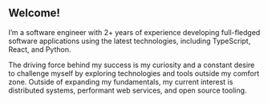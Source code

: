 ## Welcome!

I’m a software engineer with 2+ years of experience developing full-fledged software applications using the latest technologies, including TypeScript, React, and Python.

The driving force behind my success is my curiosity and a constant desire to challenge myself by exploring technologies and tools outside my comfort zone.
Outside of expanding my fundamentals, my current interest is distributed systems, performant web services, and open source tooling.
